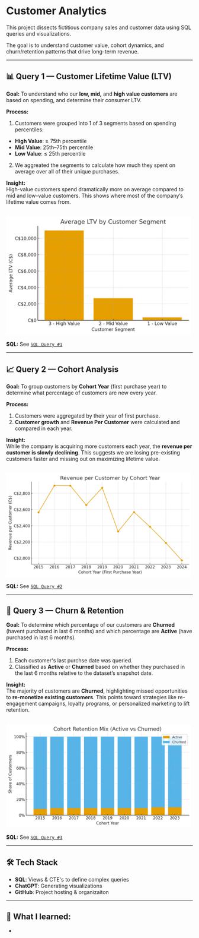 # Customer Analytics

This project dissects fictitious company sales and customer data using SQL queries and visualizations. 
 
The goal is to understand customer value, cohort dynamics, and churn/retention patterns that drive long-term revenue.

---

## 📊 Query 1 — Customer Lifetime Value (LTV)

**Goal:** To understand who our **low, mid,** and **high value customers** are based on spending, and determine their consumer LTV.

**Process:**  
1. Customers were grouped into 1 of 3 segments based on spending percentiles:  
- **High Value**: ≥ 75th percentile  
- **Mid Value**: 25th–75th percentile  
- **Low Value**: ≤ 25th percentile

2. We aggreated the segments to calculate how much they spent on average over all of their unique purchases.

**Insight:**  
High-value customers spend dramatically more on average compared to mid and low-value customers. This shows where most of the company’s lifetime value comes from.

<br>

<img src="./Images/1_segment_ltv_mix.png" alt="Average LTV" width="500"/>

**SQL:** See [`SQL Query #1`](./Queries/1_customer_segmentation.sql)  

---

## 📈 Query 2 — Cohort Analysis

**Goal:** To group customers by **Cohort Year** (first purchase year) to determine what percentage of customers are new every year.

**Process:**  
1. Customers were aggregated by their year of first purchase.
2. **Customer growth** and **Revenue Per Customer** were calculated and compared in each year.

**Insight:**  
While the company is acquiring more customers each year, the **revenue per customer is slowly declining**. This suggests we are losing pre-existing customers faster and missing out on maximizing lifetime value.

<br>

<img src="./Images/2_cohort_customer_revenue.png" alt="Average LTV" width="500"/>

**SQL:** See [`SQL Query #2`](./Queries/2_cohort_analysis.sql)  

---

## 🔄 Query 3 — Churn & Retention

**Goal:** To determine which percentage of our customers are **Churned** (havent purchased in last 6 months) and which percentage are **Active** (have purchased in last 6 months).

**Process:**  
1. Each customer's last purchse date was queried. 
2. Classified as **Active** or **Churned** based on whether they purchased in the last 6 months relative to the dataset’s snapshot date.  

**Insight:**  
The majority of customers are **Churned**, highlighting missed opportunities to **re-monetize existing customers**. This points toward strategies like re-engagement campaigns, loyalty programs, or personalized marketing to lift retention.

<br>

<img src="./Images/3_churned_active_cx.png" alt="Average LTV" width="500"/>

**SQL:** See [`SQL Query #3`](./Queries/3_retension_analysis.sql) 

---

## 🛠 Tech Stack
- **SQL**: Views & CTE's to define complex queries  
- **ChatGPT**: Generating visualizations 
- **GitHub**: Project hosting & organizaiton

---

## 🚀 What I learned:
- 
